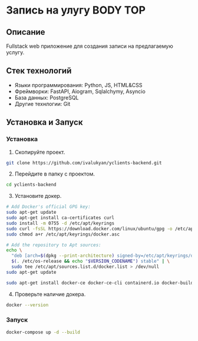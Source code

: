 # Запись на улугу BODY TOP

## Описание
Fullstack web приложение для создания записи на предлагаемую услугу.

## Стек технологий
- Языки программирования:  Python, JS, HTML&CSS
- Фреймворки: FastAPI, Aiogram, Sqlalchymy, Asyncio
- База данных: PostgreSQL
- Другие технлогии: Git

## Установка и Запуск
### Установка
1. Скопируйте проект.
```bash
git clone https://github.com/ivalukyan/yclients-backend.git
```

2. Перейдите в папку с проектом.
```bash
cd yclients-backend
```

3. Установите докер.
```bash
# Add Docker's official GPG key:
sudo apt-get update
sudo apt-get install ca-certificates curl
sudo install -m 0755 -d /etc/apt/keyrings
sudo curl -fsSL https://download.docker.com/linux/ubuntu/gpg -o /etc/apt/keyrings/docker.asc
sudo chmod a+r /etc/apt/keyrings/docker.asc

# Add the repository to Apt sources:
echo \
  "deb [arch=$(dpkg --print-architecture) signed-by=/etc/apt/keyrings/docker.asc] https://download.docker.com/linux/ubuntu \
  $(. /etc/os-release && echo "$VERSION_CODENAME") stable" | \
  sudo tee /etc/apt/sources.list.d/docker.list > /dev/null
sudo apt-get update
```

```bash
sudo apt-get install docker-ce docker-ce-cli containerd.io docker-buildx-plugin docker-compose-plugin
```

4. Проверьте наличие докера.
```bash
docker --version
```

### Запуск
```bash
docker-compose up -d --build
```